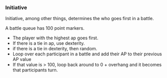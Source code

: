 ### Initiative

Initiative, among other things, determines the who goes first in a battle.

A battle queue has 100 point markers.


- The player with the highest ap goes first.
- If there is a tie in ap, use dexterity.
- if there is a tie in dexterity, then random.
- Loop over each participant in a battle and add their AP to their previous AP value
- If that value is > 100, loop back around to 0 + overhang and it becomes that participants turn.
